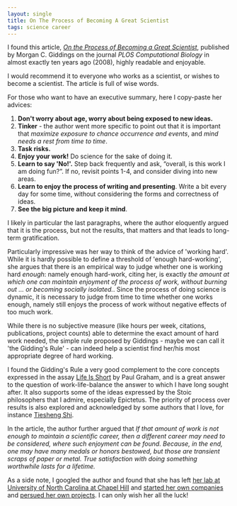 ```yaml
---
layout: single
title: On The Process of Becoming A Great Scientist
tags: science career
---
```


I found this article, [*On the Process of Becoming a Great Scientist*](http://journals.plos.org/ploscompbiol/article?id=10.1371/journal.pcbi.0040033#), published by Morgan C. Giddings on the journal *PLOS Computational Biology* in almost exactly ten years ago (2008), highly readable and enjoyable.

I would recommend it to everyone who works as a scientist, or wishes to become a scientist. The article is full of wise words.

For those who want to have an executive summary, here I copy-paste her advices:

1. **Don't worry about age, worry about being exposed to new ideas.**
2. **Tinker** - the author went more specific to point out that it is important that *maximize exposure to chance occurrence and events*, and *mind needs a rest from time to time*.
3. **Task risks.**
4. **Enjoy your work!** Do science for the sake of doing it.
5. **Learn to say 'No!'.** Step back frequently and ask, “overall, is this work I am doing fun?”. If no, revisit points 1-4, and consider diving into new areas.
6. **Learn to enjoy the process of writing and presenting**. Write a bit every day for some time, without considering the forms and correctness of ideas.
7. **See the big picture and keep it mind**.

I likely in particular the last paragraphs, where the author eloquently argued that it is the process, but not the results, that matters and that leads to long-term gratification.

Particularly impressive was her way to think of the advice of 'working hard'. While it is hardly possible to define a threshold of 'enough hard-working', she argues that there is an empirical way to judge whether one is working hard *enough*: namely enough hard-work, citing her, is exactly *the amount at which one can maintain enjoyment of the process of work, without burning out ... or becoming socially isolated.*. Since the process of doing science is dynamic, it is necessary to judge from time to time whether one works enough, namely still enjoys the process of work without negative effects of too much work. 

While there is no subjective measure (like hours per week, citations, publications, project counts) able to determine the exact amount of hard work needed, the simple rule proposed by Giddings - maybe we can call it 'the Gidding's Rule' - can indeed help a scientist find her/his most appropriate degree of hard working.

I found the Gidding's Rule a very good complement to the core concepts expressed in the assay [Life Is Short](http://paulgraham.com/vb.html) by Paul Graham, and is a great answer to the question of work-life-balance the answer to which I have long sought after. It also supports some of the ideas expressed by the Stoic philosophers that I admire, especially Epictetus. The priority of process over results is also explored and acknowledged by some authors that I love, for instance [Tiesheng Shi](https://en.wikipedia.org/wiki/Shi_Tiesheng).

In the article, the author further argued that *If that amount of work is not enough to maintain a scientific career, then a different career may need to be considered, where such enjoyment can be found. Because, in the end, one may have many medals or honors bestowed, but those are transient scraps of paper or metal. True satisfaction with doing something worthwhile lasts for a lifetime.*

As a side note, I googled the author and found that she has left [her lab at University of North Carolina at Chapel Hill](https://giddingslab.org/people/morgan-giddings) and [started her own companies](https://morganonscience.com/) and [persued her own projects](https://morgangiddings.com/about/). I can only wish her all the luck!
